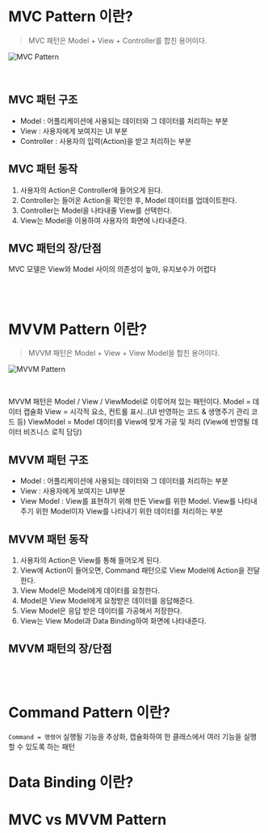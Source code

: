 # MVC Pattern 이란?

> MVC 패턴은 Model + View + Controller를 합친 용어이다.

![MVC Pattern](https://media.vlpt.us/images/sso0022/post/965b0cae-8f16-4d1f-994a-8603c1ab48fe/%E1%84%89%E1%85%B3%E1%84%8F%E1%85%B3%E1%84%85%E1%85%B5%E1%86%AB%E1%84%89%E1%85%A3%E1%86%BA%202021-03-21%20%E1%84%8B%E1%85%A9%E1%84%92%E1%85%AE%2010.26.24.png)

<br>

## MVC 패턴 구조
- Model : 어플리케이션에 사용되는 데이터와 그 데이터를 처리하는 부분
- View : 사용자에게 보여지는 UI 부분
- Controller : 사용자의 입력(Action)을 받고 처리하는 부분

## MVC 패턴 동작
1. 사용자의 Action은 Controller에 들어오게 된다.
2. Controller는 들어온 Action을 확인한 후, Model 데이터를 업데이트한다.
3. Controller는 Model을 나타내줄 View를 선택한다.
4. View는 Model을 이용하여 사용자의 화면에 나타내준다.

## MVC 패턴의 장/단점
MVC 모델은 View와 Model 사이의 의존성이 높아, 유지보수가 어렵다

<br><br>

# MVVM Pattern 이란?
> MVVM 패턴은 Model + View + View Model을 합친 용어이다.

![MVVM Pattern](https://t1.daumcdn.net/thumb/R720x0.fpng/?fname=http://t1.daumcdn.net/brunch/service/user/aUYX/image/ykBFfLMPB4Gd0fa0G93N3f39uwM.png)

<br>

MVVM 패턴은 Model / View / ViewModel로 이루어져 있는 패턴이다.
Model = 데이터 캡슐화
View = 시각적 요소, 컨트롤 표시..(UI 반영하는 코드 & 생명주기 관리 코드 등)
ViewModel = Model 데이터를 View에 맞게 가공 및 처리 (View에 반영될 데이터 비즈니스 로직 담당)

## MVVM 패턴 구조
- Model : 어플리케이션에 사용되는 데이터와 그 데이터를 처리하는 부분
- View : 사용자에게 보여지는 UI부분
- View Model : View를 표현하기 위해 만든 View를 위한 Model. View를 나타내주기 위한 Model이자 View를 나타내기 위한 데이터를 처리하는 부분

## MVVM 패턴 동작
1. 사용자의 Action은 View를 통해 들어오게 된다.
2. View에 Action이 들어오면, Command 패턴으로 View Model에 Action을 전달한다.
3. View Model은 Model에게 데이터를 요청한다.
4. Model은 View Model에게 요청받은 데이터를 응답해준다.
5. View Model은 응답 받은 데이터를 가공해서 저장한다.
6. View는 View Model과 Data Binding하여 화면에 나타내준다.

## MVVM 패턴의 장/단점


<br><br>

# Command Pattern 이란?

`Command = 명령어`
실행될 기능을 추상화, 캡슐화하여 한 클래스에서 여러 기능을 실행할 수 있도록 하는 패턴

# Data Binding 이란?




# MVC vs MVVM Pattern

<br>

<!-- > 참고
- https://beomy.tistory.com/43
- https://velog.io/@sso0022/iOS-MVC-%EC%99%80-MVVM -->